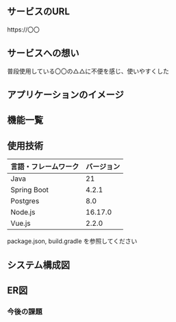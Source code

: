 ## サービスのURL

https://〇〇

<!-- プロジェクトについて -->

## サービスへの想い

普段使用している〇〇の△△に不便を感じ、使いやすくした

## アプリケーションのイメージ

## 機能一覧

## 使用技術

<!-- 言語、フレームワーク、ミドルウェア、インフラの一覧とバージョンを記載 -->

| 言語・フレームワーク  | バージョン |
| --------------------- | ---------- |
| Java                  | 21         |
| Spring Boot           | 4.2.1      |
| Postgres              | 8.0        |
| Node.js               | 16.17.0    |
| Vue.js                | 2.2.0      |

package.json, build.gradle を参照してください

## システム構成図

<!-- Treeコマンドを使ってディレクトリ構成を記載 -->


## ER図

<!-- コンテナの作成方法、パッケージのインストール方法など、開発環境構築に必要な情報を記載 -->

### 今後の課題

